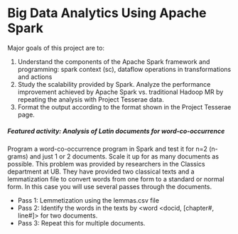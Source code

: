 # Big Data Analytics Using Apache Spark

Major goals of this project are to:

1. Understand the components of the Apache Spark framework and programming: spark context (sc), dataflow operations in transformations and actions
2. Study the scalability provided by Spark. Analyze the performance improvement achieved by Apache Spark vs. traditional Hadoop MR by repeating the analysis with Project Tesserae data.
3. Format the output according to the format shown in the Project Tesserae page.

##### Featured activity: Analysis of Latin documents for word-co-occurrence

Program a word-co-occurrence program in Spark and test it for n=2 (n-grams) and just 1 or 2 documents. Scale it up for as many documents as possible. This problem was provided by researchers in the Classics department at UB. They have provided two classical texts and a lemmatization file to convert words from one form to a standard or normal form. In this case you will use several passes through the documents.

* Pass 1: Lemmetization using the lemmas.csv file
* Pass 2: Identify the words in the texts by <word <docid, [chapter#, line#]> for two documents.
* Pass 3: Repeat this for multiple documents.
